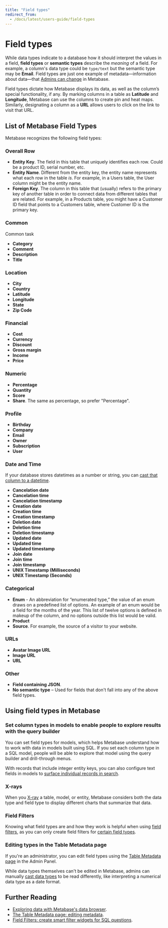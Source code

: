 ```yaml
---
title: "Field types"
redirect_from:
  - /docs/latest/users-guide/field-types
---
```


# Field types


While data types indicate to a database how it should interpret the values in a field, __field types__ or __semantic types__ describe the _meaning_ of a field. For example, a column's data type could be ```type/text``` but the semantic type may be __Email__. Field types are just one example of metadata—information about data—that [Admins can change](./metadata-editing.md) in Metabase.

Field types dictate how Metabase displays its data, as well as the column’s special functionality, if any. By marking columns in a table as __Latitude__ and __Longitude__, Metabase can use the columns to create pin and heat maps. Similarly, designating a column as a __URL__ allows users to click on the link to visit that URL.

## List of Metabase Field Types

Metabase recognizes the following field types:

### Overall Row

- **Entity Key**. The field in this table that uniquely identifies each row. Could be a product ID, serial number, etc.
- **Entity Name**. Different from the entity key, the entity name represents what each row in the table *is*. For example, in a Users table, the User column might be the entity name.
- **Foreign Key**. The column in this table that (usually) refers to the primary key of another table in order to connect data from different tables that are related. For example, in a Products table, you might have a Customer ID field that points to a Customers table, where Customer ID is the primary key.

### Common

Common task

- **Category**
- **Comment**
- **Description**
- **Title**

### Location

- **City**
- **Country**
- **Latitude**
- **Longitude**
- **State**
- **Zip Code**

### Financial

- **Cost**
- **Currency**
- **Discount**
- **Gross margin**
- **Income**
- **Price**

### Numeric

- **Percentage**
- **Quantity**
- **Score**
- **Share**. The same as percentage, so prefer "Percentage".

### Profile

- **Birthday**
- **Company**
- **Email**
- **Owner**
- **Subscription**
- **User**

### Date and Time

If your database stores datetimes as a number or string, you can [cast that column to a datetime](./metadata-editing.md#casting-to-a-specific-data-type).

- **Cancelation date**
- **Cancelation time**
- **Cancelation timestamp**
- **Creation date**
- **Creation time**
- **Creation timestamp**
- **Deletion date**
- **Deletion time**
- **Deletion timestamp**
- **Updated date**
- **Updated time**
- **Updated timestamp**
- **Join date**
- **Join time**
- **Join timestamp**
- **UNIX Timestamp (Milliseconds)**
- **UNIX Timestamp (Seconds)**

### Categorical

- **Enum** - An abbreviation for “enumerated type,” the value of an enum draws on a predefined list of options. An example of an enum would be a field for the months of the year. This list of twelve options is defined in makeup of the column, and no options outside this list would be valid.
- **Product**
- **Source**. For example, the source of a visitor to your website.

### URLs

- **Avatar Image URL**
- **Image URL**
- **URL**

### Other

- **Field containing JSON**.
- **No semantic type** – Used for fields that don't fall into any of the above field types.

## Using field types in Metabase

### Set column types in models to enable people to explore results with the query builder

You can set field types for models, which helps Metabase understand how to work with data in models built using SQL. If you set each column type in a SQL model, people will be able to explore that model using the query builder and drill-through menus.

With records that include integer entity keys, you can also configure text fields in models to [surface individual records in search](./models.md#surface-individual-records-in-search-by-matching-against-this-column).

### X-rays

When you [X-ray](../exploration-and-organization/x-rays.md) a table, model, or entity, Metabase considers both the data type and field type to display different charts that summarize that data.

### Field Filters

Knowing what field types are and how they work is helpful when using [field filters](https://www.metabase.com/learn/sql-questions/field-filters.html), as you can only create field filters for [certain field types](../questions/native-editor/sql-parameters.md#field-filter-compatible-types).

### Editing types in the Table Metadata page

If you're an administrator, you can edit field types using the [Table Metadata page](./metadata-editing.md) in the Admin Panel.

While data types themselves can't be edited in Metabase, admins can manually [cast data types](./metadata-editing.md#casting-to-a-specific-data-type) to be read differently, like interpreting a numerical data type as a date format.


## Further Reading

- [Exploring data with Metabase's data browser](https://www.metabase.com/learn/getting-started/data-browser.html).
- [The Table Metadata page: editing metadata](./metadata-editing.md).
- [Field Filters: create smart filter widgets for SQL questions](https://www.metabase.com/learn/sql-questions/field-filters.html).
